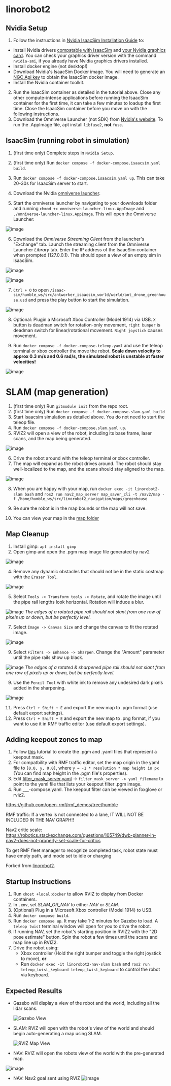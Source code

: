 # linorobot2

## Nvidia Setup

1. Follow the instructions in [Nvidia IsaacSim Installation Guide](https://docs.omniverse.nvidia.com/isaacsim/latest/installation/install_container.html) to: 
 - Install Nvidia drivers [compatable with IsaacSim](https://docs.omniverse.nvidia.com/isaacsim/latest/installation/requirements.html) and [your Nvidia graphics card](https://www.nvidia.com/download/index.aspx). You can check your graphics driver version with the command `nvidia-smi`, if you already have Nvidia graphics drivers installed.
 - Install docker engine (not desktop!)
 - Download Nvidia's IsaacSim Docker image. You will need to generate an [NGC Api key](https://docs.omniverse.nvidia.com/isaacsim/latest/installation/install_container.html#:~:text=Generate%20your%20NGC%20API%20Key) to obtain the IsaacSim docker image.
 - Install the Nvidia container toolkit.
2. Run the IsaacSim container as detailed in the tutorial above. Close any other compute-intense applications before running the IsaacSim container for the first time, it can take a few minutes to loadup the first time. Close the IsaacSim container before you move on with the following instructions.
3. Download the Omniverse Launcher (not SDK) from [Nvidia's website](https://www.nvidia.com/en-us/omniverse/download/). To run the .AppImage file, apt install `libfuse2`, **not** `fuse`.

## IsaacSim (running robot in simulation)

1. (first time only) Complete steps in `Nvidia Setup`.
2. (first time only) Run `docker compose -f docker-compose.isaacsim.yaml build`.
3. Run `docker compose -f docker-compose.isaacsim.yaml up`. This can take 20-30s for IsaacSim server to start.

5. Download the Nvidia [omniverse launcher](https://install.launcher.omniverse.nvidia.com/installers/omniverse-launcher-linux.AppImage).  
   
7. Start the omniverse launcher by navigating to your downloads folder and running `chmod +x omniverse-launcher-linux.AppImage` and `./omniverse-launcher-linux.AppImage`. This will open the Omniverse Launcher:

![image](https://github.com/keenan88/isaacsim_ros2_greenhouse/assets/45887966/91172e36-8f79-4857-a11f-f74e619535fe)

6. Download the _Omniverse Streaming Client_ from the launcher's "Exchange" tab. Launch the streaming client from the Omniverse Launcher _Library_ tab. Enter the IP address of the IsaacSim container when prompted (127.0.0.1). This should open a view of an empty sim in IsaacSim. 

![image](https://github.com/keenan88/ant-worker-ros2/assets/45887966/a3239330-28c2-475c-ab42-52be73b52d69)

![image](https://github.com/user-attachments/assets/8a0bacd1-4dfb-41bb-bfa4-cf695f2ecea9)

7. `Ctrl + O` to open `/isaac-sim/humble_ws/src/antworker_isaacsim_world/world/ant_drone_greenhouse.usd` and press the play button to start the simulation.

![image](https://github.com/user-attachments/assets/05cc0a20-a319-42a8-a21b-98e4a5914660)

8. Optional: Plugin a Microsoft Xbox Controller (Model 1914) via USB. `X` button is deadman switch for rotation-only movement, `right bumper` is deadman switch for linear/rotational movement. `Right joystick` causes movement.
   
10. Run `docker compose -f docker-compose.teleop.yaml` and use the teleop terminal or xbox controller the move the robot. **Scale down velocity to approx 0.3 m/s and 0.6 rad/s, the simulated robot is unstable at faster velocities!**

![image](https://github.com/user-attachments/assets/1f1a7e7d-c77f-438c-a864-d243dbb46fc9)


# SLAM (map generation)

1. (first time only) Run `gitmodule init` from the repo root.
2. (first time only) Run `docker compose -f docker-compose.slam.yaml build`
3. Start Isaacsim simulation as detailed above. You do not need to start the teleop file.
4. Run `docker compose -f docker-compose.slam.yaml up`.
5. RVIZ2 will open a view of the robot, including its base frame, laser scans, and the map being generated.

![image](https://github.com/user-attachments/assets/9cd74e48-2e57-49d6-a1e9-6bf72832615f)

6. Drive the robot around with the teleop terminal or xbox controller.
7. The map will expand as the robot drives around. The robot should stay well-localized to the map, and the scans should stay aligned to the map.

![image](https://github.com/user-attachments/assets/aad7d61e-92ad-4c15-9a90-82a8ed1b8f70)

8. When you are happy with your map, run `docker exec -it linorobot2-slam bash` and `ros2 run nav2_map_server map_saver_cli -t /nav2/map -f /home/humble_ws/src/linorobot2_navigation/maps/greenhouse`

9. Be sure the robot is in the map bounds or the map will not save.

10. You can view your map in the [map folder](/linorobot2_navigation/maps/)  



## Map Cleanup

1. Install gimp: `apt install gimp`
2. Open gimp and open the .pgm map image file generated by nav2

![image](https://github.com/user-attachments/assets/29c1b3a7-fff2-427a-a17e-4ad77640a56c)


4. Remove any dynamic obstacles that should not be in the static costmap with the `Eraser Tool`.

![image](https://github.com/user-attachments/assets/99ea09cf-31ab-47cd-91a0-d3493cb7a703)

5. Select `Tools -> Transform tools -> Rotate`, and rotate the image until the pipe rail lengths look horizontal. Rotation will induce a blur.

![image](https://github.com/user-attachments/assets/1ed3dcb3-8f28-4c4d-81e8-2b742947e1cb)
_The edges of a rotated pipe rail should not slant from one row of pixels up or down, but be perfectly level._

7. Select `Image -> Canvas Size` and change the canvas to fit the rotated image.

![image](https://github.com/user-attachments/assets/d1e0ef54-adbd-407a-9984-4a9f8d6ecb36)
   
9. Select `Filters -> Enhance -> Sharpen`. Change the "Amount" parameter until the pipe rails show up black.

![image](https://github.com/user-attachments/assets/7f10b7c1-bdbf-4456-a169-a070bb039571)
_The edges of a rotated & sharpened pipe rail should not slant from one row of pixels up or down, but be perfectly level._

9. Use the `Pencil Tool` with white ink to remove any undesired dark pixels added in the sharpening.

![image](https://github.com/user-attachments/assets/e2a3d587-ec4e-4b31-a7a2-a6a5bf216daf)
    
11. Press `Ctrl + Shift + E` and export the new map to .pgm format (use default export settings).
12. Press `Ctrl + Shift + E` and export the new map to .png format, if you want to use it in RMF traffic editor (use default export settings).

## Adding keepout zones to map

1. Follow [this](https://docs.nav2.org/tutorials/docs/navigation2_with_keepout_filter.html) tutorial to create the .pgm and .yaml files that represent a keepout mask.
2. For compatbility with RMF traffic editor, set the map origin in the yaml file to `[0.0, y, 0.0]`, where `y = -1 * resolution * map height in px` (You can find map height in the .pgm file's properties).
3. Edit [filter_mask_server.yaml](/linorobot2_navigation/config/filter_mask_server.yaml) -> `filter_mask_server -> yaml_filename` to point to the yaml file that lists your keepout filter .pgm image.
4. Run ___-compose.yaml. The keepout filter can be viewed in foxglove or rviz2.



https://github.com/open-rmf/rmf_demos/tree/humble


RMF traffic: If a vertex is not connected to a lane, IT WILL NOT BE INCLUDED IN THE NAV GRAPH!!

Nav2 critic scale: https://robotics.stackexchange.com/questions/105749/dwb-planner-in-nav2-does-not-properly-set-scale-for-critics

To get RMF fleet manager to recognize completed task, robot state must have empty path, and mode set to idle or charging


Forked from [linorobot2](https://github.com/linorobot/linorobot2).

## Startup Instructions

1. Run `xhost +local:docker` to allow RVIZ to display from Docker containers.
2. In `.env`, set _SLAM_OR_NAV_ to either _NAV_ or _SLAM_.
3. (Optional) Plug in a Microsoft Xbox controller (Model 1914) to USB.
4. Run `docker compose build`.
5. Run `docker compose up`. It may take 1-2 minutes for Gazebo to load. A `teleop twist` terminal window will open for you to drive the robot.
6. If running NAV, set the robot's starting position in RVIZ2 with the "2D pose estimate" button. Spin the robot a few times until the scans and map line up in RVIZ2.
7. Drive the robot using:
   - Xbox controller (Hold the right bumper and toggle the right joystick to move), **or**
   - Run `docker exec -it linorobot2-nav-slam bash` and `ros2 run teleop_twist_keyboard teleop_twist_keyboard` to control the robot via keyboard.

## Expected Results

- Gazebo will display a view of the robot and the world, including all the lidar scans.
  
  ![Gazebo View](https://github.com/user-attachments/assets/fb57d7c8-b000-4d7e-bef2-c3fcf2c7c44f)

- SLAM: RVIZ will open with the robot's view of the world and should begin auto-generating a map using SLAM.
  
  ![RVIZ Map View](https://github.com/user-attachments/assets/4be799ff-4d3a-48c9-b58a-216c756eebee)

- NAV: RVIZ will open the robots view of the world with the pre-generated map.

![image](https://github.com/user-attachments/assets/ab75c0cb-3a92-4946-96fa-c2bac89121b6)

- NAV: Nav2 goal sent using RVIZ
![image](https://github.com/user-attachments/assets/3130b8f3-9c7c-4197-aa68-da44a7812d5c)



